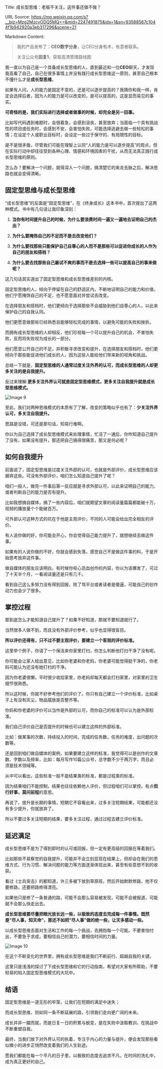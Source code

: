 Title: 成长型思维：老板不关注，这件事还做不做？

URL Source: https://mp.weixin.qq.com/s?__biz=Mzg2MzcyODQ5MQ==&mid=2247491875&idx=1&sn=93588567c1044f1b942920a3eb317296&scene=21

Markdown Content:
> 我的产品发布了：**CEO数字分身**，让CEO分身有术，有意者联系。
> 
> 关注公众号**回复1**，获取高清管理路线图

我一直以为自己是一个具备成长型思维的人，直到最近和一位**CEO**聊天，才发现我高看了自己，自己在很多事情上并没有践行成长型思维这一原则，甚至自己根本不懂什么才是**成长型思维**。

如果有人问，人的能力是固定不变的，还是可以逐步提高的？我猜你和我一样，肯定会选择后者，因为人的能力是可以改变的，是可以提高的，这是显而易见的事实。

**可奇怪的是，我们实际进行选择或者做事的时候，却完全是另一回事。**

比如写代码遇到难题时，会很着急，会感到沮丧，甚至放弃；当面临一个具有挑战性的项目或任务时，会感到不安，会害怕失败，可能选择逃避去做一些轻松的事情；在设定个人或职业目标时，会设定一些过于保守的、有局限性的目标。

是不是很矛盾，尽管我们可能在理智上认同“人的能力是可以逐步提高”的观点，但在实际行动中却往往受到各种心理、情感和环境因素的干扰，从而无法真正践行成长型思维的原则。

怎么办？要解决一个问题，就得深入一个问题，搞清楚它的来龙去脉之后，解决思路也就会变得清晰。

固定型思维与成长型思维
-----------

“成长型思维”的反面是“固定型思维”，在《终身成长》这本书中，首次提出了这两种模式。书中有几句话让我印象深刻：

1.  **当你有时间提升自己的时候，为什么要浪费时间一遍又一遍地去证明自己的杰出？**
    
2.  **为什么要掩饰自己的不足而不是去改变他们？**
    
3.  **为什么要找那些只能保护自己自尊心的人而不是那些可以促进你成长的人作为自己的朋友和搭档？**
    
4.  **为什么要去找那些自己屡试不爽的事而不是去选择一些可以提高自己的事来做呢？**
    

这几句话其实道出了固定型思维和成长型思维差别的内核。

固定型思维的人，倾向于停留在自己的舒适区内，不断地证明自己的能力和价值，他们宁愿掩饰自己的不足，也不愿意面对并尝试去改变。

在选择朋友和搭档时，他们更倾向于选择那些不会威胁到他们自尊心的人，以此来保护自己的自我认同。

他们更愿意做那些已经熟悉且能够轻松完成的事情，以避免可能的失败和挫折。

而拥有成长型思维的人却相反，他们珍视每一个可以提升自己的机会，不害怕失败，反而将失败视为成长的一部分。

他们愿意公开自己的不足，并积极寻求改变和提升，在选择朋友和搭档时，他们更倾向于那些能促进他们成长的人，因为这些人能给他们带来新的视角和挑战。

总结一下就是，**固定型思维的人通常过度关注外界的认可，而成长型思维的人却更多关注的是自我提升。**

反过来理解:**更多关注外界认可就是固定型思维模式，更多关注自我提升就是成长型思维模式。**

![Image 9](https://mmbiz.qpic.cn/mmbiz_png/JdfjlwvwuTCzpllcNstfRJMUbxKkrTYwibxcO9DqytozyEl1jH2rg5KKibic0mI795tIActEqpL9wxfewZUcicTw6g/640?wx_fmt=png&from=appmsg)

至此，我们对两种思维模式的本质有了了解，改变的策略似乎也有了：**少关注外界认可，多关注自我提升。**

思路是没错，可还是那句话，知易行难啊。

你以为自己选择了成长型思维模式来处理事情，忙活了一通后，你咋知道自己提升了没有，如果没有提升，那还把自己搞得很痛苦，那又是何必呢？

如何自我提升
------

前面说了，固定型思维是过度关注外部的认可，也就是外部评价，成长型思维应该摒弃这些。可没有外部评价，咱们怎么知道自己提升了呢？

咱们一般人，做完一件事后第一反应就是寻求外部认可，以此来证明自己的能力，或者判断自己的能力是否有提升。

比如我想搞自媒体，搞了一些内容后，咱们就期望文章的阅读量篇篇都能破十万，视频的播放量个个能破百万。

可外部认可这种方式的坑在于他是主观评价，不同的人可能会给出完全相反的评价。

有人说你做的好，你可能会开心，你会觉得自己能力提升了，就想继续去做这件事。

如果有的人说你做的不好，你就会感到失落，感觉自己不是做这件事的料，于是开始思考放弃这件事。

做自媒体的朋友应该明白，有时候你呕心沥血创作的内容，你以为该爆发了，可过了十天半个月，一看阅读量还是只有几千。

看到自己这么多努力没有得到回报，除了骂平台或者读者是傻逼，可能自己的创作动力也会少了很多。

掌控过程
----

那到底怎么才能知道自己提升了？如果不好知道，那就不要知道就行了。

当然很多人做不到，而且没有外部评价参考，似乎也显得很盲目。

**所以评价还得有，只不过不要主观评价，要建立一个客观的评价标准。**

这里举个例子，你请了一个保洁来你家里打扫，你怎么判断他打扫干净了没有呢。

你可能会让家人给出意见，比如你老婆和你老妈，你老婆可能觉得挺干净的，你老妈可能认为还没有她打扫的干净。

因为你老婆很懒，平时很少收拾家里，你老妈却每天都会打扫家里，对家里的卫生细节很熟悉。

所以这时候，你就不好参考他们的评价了。你只有自己建立一个评价标准，比如桌子上有没有灰尘，物品摆放是否整齐等。

你妈和你老婆的评价可以当作是外部的认可，而你自己的标准可以认为是外部标准。

我们自己评价自己是否提升的时候也可以建立这样的外部标准。

比如：做某事的次数，持续投入的时间，完成的任务数，任务的难度，出问题的次数等。

还是回到咱们做自媒体的案例，如果要建立这样的标准，我觉得可以是创作的文章数、字数以及频率，比如：每月写作10篇公众号，总字数不少于两万字，而且必须是技术领域等。

从中可以看出，这些标准一般不是结果类的标准，都是过程类的标准。

因为结果咱们不能控制，结果也往往依赖他人评价，但过程咱们可以掌控。有点**但行好事，莫问前程**的意思。

再说了，提升是长期的事情，短期它不容看出来，过多关注短期结果，可能都还没有多少提升，你就放弃了。

所以不要过多关注短期的结果，要多关注过程，通过过程去建立评价标准。

延迟满足
----

成长型思维不是为了得到即时的认可或回报，但一定有更高级的回报在等着我们。

比如那些不易察觉的自我提升，可能并不会立刻显现在结果上，但却会在我们的思维方式、行为习惯、解决问题的能力等方面逐渐体现出来，甚至有些意想不到的收获。

看过《士兵突击》的都知道，许三多被下放到草原班，然后开始默默修路，他不仅要修路，还要把路修得漂亮。

如果他只是修了一条普通的路，可能不会那么容易被发现，可能不会被报道，可能就不会那么快走出去。

**成长型思维要尽量把眼光放长远一些，以极致的态度去完成每一件事情。既然是“尽人事，知天命”，那还不如把“尽人事”做的绝一些，让天多感动一些。**

以成长型思维去面对生活和工作的每一个挑战，去拥抱每一个可能。不要害怕付出，不要急于求成，要相信自己的潜力，要相信时间的力量。

![Image 10](https://mmbiz.qpic.cn/mmbiz_png/JdfjlwvwuTCzpllcNstfRJMUbxKkrTYwyoTibKTuLNjqbx2xkarLshL6rrEL8z8YiaQUZKtkdsRVYZic61nKA8goA/640?wx_fmt=png&from=appmsg)

在这个不断变化的世界里，拥有成长型思维是我们不断前行、超越自我的关键。

这里只是浅浅的探讨了下成长型思维和它的行动指南，希望对大家有所帮助，不要轻易的陷入固定型思维模式的大坑中。

结语
--

固定型思维是一道无形的牢笼，让我们在短期的满足中迷失；

而成长型思维，则如同一条不断延展的路，引领我们走向更广阔的未来。

成长并非一蹴而就，而是日复一日的积累与蜕变，是在失败中汲取教训、在挑战中不断重塑自我。

最终，当我们放下对外界认可的执着，专注于内心的力量与提升，便会发现那些看似微小的进步正悄然改变着我们的人生轨迹。

愿我们都能在每一个平凡的日子里，以极致的态度去追求不凡，在时间的洗礼中，成为真正更好的自己。
